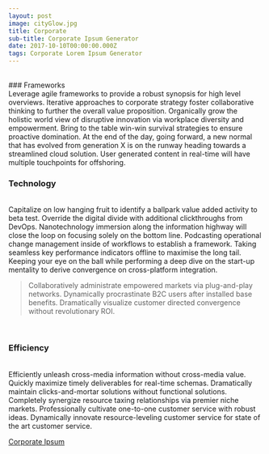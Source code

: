 ```yaml
---
layout: post
image: cityGlow.jpg
title: Corporate
sub-title: Corporate Ipsum Generator
date: 2017-10-10T00:00:00.000Z
tags: Corporate Lorem Ipsum Generator
---
```

<br/>
### Frameworks
<br/>
Leverage agile frameworks to provide a robust synopsis for high level overviews. Iterative approaches to corporate strategy foster collaborative thinking to further the overall value proposition. Organically grow the holistic world view of disruptive innovation via workplace diversity and empowerment. Bring to the table win-win survival strategies to ensure proactive domination. At the end of the day, going forward, a new normal that has evolved from generation X is on the runway heading towards a streamlined cloud solution. User generated content in real-time will have multiple touchpoints for offshoring.

<br/>

### Technology
<br/>
Capitalize on low hanging fruit to identify a ballpark value added activity to beta test. Override the digital divide with additional clickthroughs from DevOps. Nanotechnology immersion along the information highway will close the loop on focusing solely on the bottom line. Podcasting operational change management inside of workflows to establish a framework. Taking seamless key performance indicators offline to maximise the long tail. Keeping your eye on the ball while performing a deep dive on the start-up mentality to derive convergence on cross-platform integration.

<br/>

>Collaboratively administrate empowered markets via plug-and-play networks. Dynamically procrastinate B2C users after installed base benefits. Dramatically visualize customer directed convergence without revolutionary ROI.

<br/>

### Efficiency
<br/>
Efficiently unleash cross-media information without cross-media value. Quickly maximize timely deliverables for real-time schemas. Dramatically maintain clicks-and-mortar solutions without functional solutions. Completely synergize resource taxing relationships via premier niche markets. Professionally cultivate one-to-one customer service with robust ideas. Dynamically innovate resource-leveling customer service for state of the art customer service.

<br/>

[Corporate Ipsum](http://www.cipsum.com/)

<br/>
